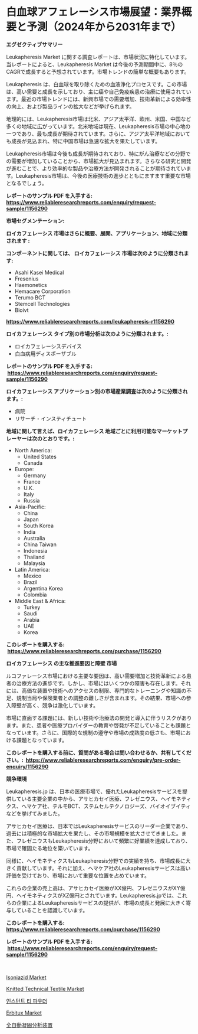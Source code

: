 <p><h1>白血球アフェレーシス市場展望：業界概要と予測（2024年から2031年まで）</h1></p><p><strong>エグゼクティブサマリー</strong></p>
<p><p>Leukapheresis Market に関する調査レポートは、市場状況に特化しています。当レポートによると、Leukapheresis Market は今後の予測期間中に、8％のCAGRで成長すると予想されています。市場トレンドの簡単な概要もあります。</p><p>Leukapheresis は、白血球を取り除くための血液浄化プロセスです。この市場は、高い需要と成長を示しており、主に癌や自己免疫疾患の治療に使用されています。最近の市場トレンドには、新興市場での需要増加、技術革新による効率性の向上、および製品ラインの拡大などが挙げられます。</p><p>地理的には、Leukapheresis市場は北米、アジア太平洋、欧州、米国、中国など多くの地域に広がっています。北米地域は現在、Leukapheresis市場の中心地の一つであり、最も成長が期待されています。さらに、アジア太平洋地域においても成長が見込まれ、特に中国市場は急速な拡大を果たしています。</p><p>Leukapheresis市場は今後も成長が期待されており、特にがん治療などの分野での需要が増加していることから、市場拡大が見込まれます。さらなる研究と開発が進むことで、より効率的な製品や治療方法が開発されることが期待されています。Leukapheresis市場は、今後の医療技術の進歩とともにますます重要な市場となるでしょう。</p></p>
<p><strong>レポートのサンプル PDF を入手する: <a href="https://www.reliableresearchreports.com/enquiry/request-sample/1156290">https://www.reliableresearchreports.com/enquiry/request-sample/1156290</a></strong></p>
<p><strong>市場セグメンテーション:</strong></p>
<p><strong> ロイカフェレーシス 市場はさらに概要、展開、アプリケーション、地域に分類されます :</strong></p>
<p><strong>コンポーネントに関しては、 ロイカフェレーシス 市場は次のように分類されます: &nbsp;</strong></p>
<p><ul><li>Asahi Kasei Medical</li><li>Fresenius</li><li>Haemonetics</li><li>Hemacare Corporation</li><li>Terumo BCT</li><li>Stemcell Technologies</li><li>Bioivt</li></ul></p>
<p><strong><a href="https://www.reliableresearchreports.com/leukapheresis-r1156290">https://www.reliableresearchreports.com/leukapheresis-r1156290</a></strong></p>
<p><strong> ロイカフェレーシス タイプ別の市場分析は次のように分類されます。:</strong></p>
<p><ul><li>ロイカフェレーシスデバイス</li><li>白血病用ディスポーザブル</li></ul></p>
<p><strong>レポートのサンプル PDF を入手する: &nbsp;<a href="https://www.reliableresearchreports.com/enquiry/request-sample/1156290">https://www.reliableresearchreports.com/enquiry/request-sample/1156290</a></strong></p>
<p><strong> ロイカフェレーシス アプリケーション別の市場産業調査は次のように分類されます。:</strong></p>
<p><ul><li>病院</li><li>リサーチ・インスティチュート</li></ul></p>
<p><strong>地域に関して言えば、ロイカフェレーシス 地域ごとに利用可能なマーケットプレーヤーは次のとおりです。:</strong></p>
<p><ul>
    <li>
        North America:
        <ul>
            <li>United States</li>
            <li>Canada</li>
        </ul>
    </li>
    <li>
        Europe:
        <ul>
            <li>Germany</li>
            <li>France</li>
            <li>U.K.</li>
            <li>Italy</li>
            <li>Russia</li>
        </ul>
    </li>
    <li>
        Asia-Pacific:
        <ul>
            <li>China</li>
            <li>Japan</li>
            <li>South Korea</li>
            <li>India</li>
            <li>Australia</li>
            <li>China Taiwan</li>
            <li>Indonesia</li>
            <li>Thailand</li>
            <li>Malaysia</li>
        </ul>
    </li>
    <li>
        Latin America:
        <ul>
            <li>Mexico</li>
            <li>Brazil</li>
            <li>Argentina Korea</li>
            <li>Colombia</li>
        </ul>
    </li>
    <li>
        Middle East & Africa:
        <ul>
            <li>Turkey</li>
            <li>Saudi</li>
            <li>Arabia</li>
            <li>UAE</li>
            <li>Korea</li>
        </ul>
    </li>
    </ul></p>
<p><strong>このレポートを購入する: &nbsp;<a href="https://www.reliableresearchreports.com/purchase/1156290">https://www.reliableresearchreports.com/purchase/1156290</a></strong></p>
<p><strong>ロイカフェレーシス の主な推進要因と障壁 市場</strong></p>
<p><p>ルコファレーシス市場における主要な要因は、高い需要増加と技術革新による患者の治療方法の進歩です。しかし、市場にはいくつかの障害も存在します。それには、高価な装置や技術へのアクセスの制限、専門的なトレーニングや知識の不足、規制当局や保険業者との調整の難しさが含まれます。その結果、市場への参入障壁が高く、競争は激化しています。</p><p>市場に直面する課題には、新しい技術や治療法の開発と導入に伴うリスクがあります。また、患者や医療プロバイダーの教育や啓発が不足していることも課題となっています。さらに、国際的な規制の遵守や市場の成熟度の低さも、市場における課題となっています。</p></p>
<p><strong>このレポートを購入する前に、質問がある場合は問い合わせるか、共有してください。:&nbsp; <a href="https://www.reliableresearchreports.com/enquiry/pre-order-enquiry/1156290">https://www.reliableresearchreports.com/enquiry/pre-order-enquiry/1156290</a></strong></p>
<p><strong>競争環境</strong></p>
<p><p>Leukapheresis.jp は、日本の医療市場で、優れたLeukapheresisサービスを提供している主要企業の中から、アサヒカセイ医療、フレゼニウス、ヘイモネティクス、ヘマケア社、テルモBCT、ステムセルテクノロジーズ、バイオイブイティなどを挙げてみました。</p><p>アサヒカセイ医療は、日本ではLeukapheresisサービスのリーダー企業であり、過去には積極的な市場拡大を果たし、その市場規模を拡大させてきました。また、フレゼニウスもLeukapheresis分野において頻繁に好業績を達成しており、市場で確固たる地位を築いています。</p><p>同様に、ヘイモネティクスもLeukapheresis分野での実績を持ち、市場成長に大きく貢献しています。それに加え、ヘマケア社のLeukapheresisサービスは高い評価を受けており、市場において重要な位置を占めています。</p><p>これらの企業の売上高は、アサヒカセイ医療がXX億円、フレゼニウスがXY億円、ヘイモネティクスがXZ億円とされています。Leukapheresis.jpでは、これらの企業によるLeukapheresisサービスの提供が、市場の成長と発展に大きく寄与していることを認識しています。</p></p>
<p><strong>このレポートを購入する: &nbsp; <a href="https://www.reliableresearchreports.com/purchase/1156290">https://www.reliableresearchreports.com/purchase/1156290</a></strong></p>
<p><strong>レポートのサンプル PDF を入手する: &nbsp;<a href="https://www.reliableresearchreports.com/enquiry/request-sample/1156290">https://www.reliableresearchreports.com/enquiry/request-sample/1156290</a></strong><strong></strong></p>
<p>&nbsp;</p>
<p><p><a href="https://github.com/luckyshygirl/Market-Research-Report-List-4/blob/main/isoniazid-market.md">Isoniazid Market</a></p><p><a href="https://issuu.com/reportprime-2/docs/knitted-technical-textile-market-size-2030.pptx">Knitted Technical Textile Market</a></p><p><a href="https://medium.com/@carmellalang1/%EC%A6%89%EC%84%9D%EC%B0%A8-%ED%8C%8C%EC%9A%B0%EB%8D%94-%EC%8B%9C%EC%9E%A5-%EC%84%B1%EA%B3%B5%EC%A0%81%EC%9D%B8-%EB%B9%84%EC%A6%88%EB%8B%88%EC%8A%A4-%EC%A0%84%EB%9E%B5%EC%9D%98-%EC%97%B4%EC%87%A0-2031%EB%85%84%EA%B9%8C%EC%A7%80-%EC%98%88%EC%B8%A1-3cd2c70db9ea">인스턴트 티 파우더</a></p><p><a href="https://github.com/markusgodoy/Market-Research-Report-List-3/blob/main/erbitux-market.md">Erbitux Market</a></p><p><a href="https://github.com/schmahlson/Market-Research-Report-List-1/blob/main/610908258634.md">全自動凝固分析装置</a></p></p>